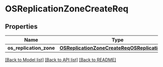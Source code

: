 # OSReplicationZoneCreateReq

## Properties
Name | Type | Description | Notes
------------ | ------------- | ------------- | -------------
**os_replication_zone** | [**OSReplicationZoneCreateReqOSReplicationZone**](OSReplicationZoneCreateReqOSReplicationZone.md) |  | 

[[Back to Model list]](../README.md#documentation-for-models) [[Back to API list]](../README.md#documentation-for-api-endpoints) [[Back to README]](../README.md)


